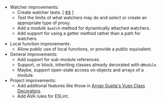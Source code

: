 - Watcher improvements:
    - Create watcher tests. [ [#4](https://github.com/6XGate/decoration-vuex/issues/4) ]
    - Test the limits of what watchers may do and select or create an appropriate type of proxy.
    - Add a module `$watch` method for dynamically attached watchers.
    - Add support for using a getter method rather than a path for watchers.
- Local function improvements:
    - Allow public use of local functions, or provide a public equivalent.
- General improvements:
    - Add support for sub-module references.
    - Support, or block, inheriting classes already decorated with `@Module`.
    - Maybe, support open-state access on objects and arrays of a module.
- Project improvements:
    - Add additional features like those in
      [Arnav Gupta's Vuex Class Decorators](https://github.com/championswimmer/vuex-module-decorators).
    - Add AVA rules for ESLint.
